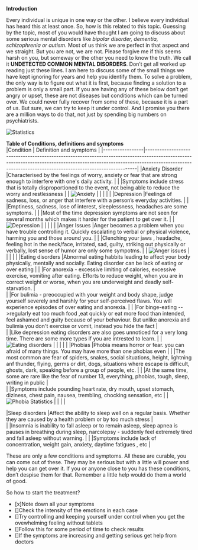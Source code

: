 **Introduction**

Every individual is unique in one way or the other. I believe every individual has heard this at least once.  So, how is this related to this topic. Guessing by the topic, most of you would have thought I am going to discuss about some serious mental disorders like *bipolar disorder, dementia, schizophrenia or autism*. 
Most of us think we are perfect in that aspect and we straight. But you are not, we are not. Please forgive me if this seems harsh on you, but someway or the other you need to know the truth. We call it **UNDETECTED COMMON MENTAL DISORDERS**. Don’t get all worked up reading just these lines. 
I am here to discuss some of the small things we have kept ignoring for years and help you identify them. To solve a problem, the only way is to figure out what it is first, because finding a solution to a problem is only a small part. 
If you are having any of these below don’t get angry or upset, these are not diseases but conditions which can be turned over. We could never fully recover from some of these, because it is a part of us. But sure, we can try to keep it under control. And I promise you there are a million ways to do that, not just by spending big numbers on psychiatrists.

![Statistics](https://marlin-prod.literatumonline.com/cms/attachment/61a6b651-c370-4bcc-b67c-a37d93a9931a/gr4_lrg.jpg)

**Table of Conditions, definitions and symptoms**                                                                                                                                                                                                                    
|Condition        | Definition and symptoms                                                                                                                                                                                                                |
|-----------------|--------------------------------------------------------------------------------------------------------------------------------------------------------------------------------------------------------------------------------------|
|Anxiety Disorder |Characterised by the feelings of worry, anxiety or fear that are strong enough to interfere with one's daily activity. 					                                                                                             |
|                 |Symptoms include stress that is totally disproportioned to the event, not being able to reduce the worry and restlessness                                                                                                             |
|      ![Anxiety](https://adaa.org/sites/default/files/Anxiety%20vs%20Anxiety%20Disorders%20Infographic.png)         |                                                                                                                                                                                     |
|                 |                                                                                                                                                                                                                                      |
|Depression		  |Feelings of sadness, loss, or anger that interfere with a person’s everyday activities.											                                                                                                     |
|                 |Emptiness, sadness, lose of interest, sleeplessness, headaches are some symptoms.	                                                                                                                                                 |
|                 |Most of the time depression symptoms are not seen for several months which makes it harder for the patient to get over it.                                                                                                            |
|                   ![Depression](https://dxe4ut1yp4dmw.cloudfront.net/3-anxiety-depression-symptoms-overlap.png)       |                                                                                                                                                                         |
|                 |                                                                                                                                                                                                                                      |
|Anger  Issues	  |Anger becomes a problem when you have trouble controlling it. Quickly escalating to verbal or physical violence, harming you and those around you.							                                                         |
|                 |Clenching your jaws , headache, feeling hot in the neck/face, irritated, sad, guilty, striking out physically or verbally, lost sense of humor are only some sympotms.                                                                |
|                         ![Anger issues](https://study.com/cimages/multimages/16/masks_of_anger_.png)                  |                                                                                                                                                                                               |
|                 |                                                                                                                                                                                                                                      |
|Eating disorders |Abnormal eating habbits leading to affect your body physically, mentally and socially. Eating disorder can be lack of eating or over eating											                                                 |
|                 |For anorexia - excessive limiting of calories, excessive exercise, vomiting after eating. Efforts to reduce weight, when you are in correct weight or worse, when you are underweight and deadly self-starvation. 					 |						
|                 |For bulimia - preoccupied with your weight and body shape, judge yourself severely and harshly for your self-perceived flaws. You will experience episodes of over eating and anorexia. 											     |
|                 |For binge-eating -->regularly eat too much food ,eat quickly or eat more food than intended, feel ashamed and guity because of your behaviour. But unlike anorexia and bulimia you don't exercise or vomit, instead you hide the fact |										
|                 |Like depression eating disorders are also goes unnoticed for a very long time. There are some more types if you are intrested to learn. 											                                                     |
|                 ![Eating disorders](https://www.thediabetescouncil.com/wp-content/uploads/2017/09/eating-disorder-stats-in-us-600x564.jpg)    |                                                                                                                                                                              |
|                 |                                                                                                                                                                                                                                      |
|Phobias 		  |Phobia means horror or fear. you can afraid of many things. You may have more than one phobias even											                                                                                         |
|                 |The most common are fear of spiders, snakes, social situations, height, lightning anf thunder, flying, germs or dirt, dogs, situations where escape is difficult, ghosts, dark, speaking before a group of people, etc.               |
|                 |At the same time, some are rare like the fear of number 13, everything, phobias, tough, sleep, writing in public			                                                                                                             |								
|                 |Symptoms include pounding heart rate, dry mouth, upset stomach, diziness, chest pain, nausea, trembling, chocking sensation, etc 											                                                         |
|              ![Phobia Statistics](https://www.fearof.net/wp-content/uploads/2019/10/fearof-study-phobias-age-gender-1024x768.png)   |
|                  |                                                                                                         |
                                                                                                                                                                                                                                                                                                                                          
|Sleep disorders  |Affect the ability to sleep well on a regular basis. Whether they are caused by a health problem or by too much stress		    |                                                                                                     							
|                 |Insomnia is inability to fall asleep or to remain asleep, sleep apnea is pauses in breathing during sleep, narcolepsy - suddenly feel extremely tired and fall                            asleep without warning.											     |
|                 |Symptoms include lack of concentration, weight gain, anxiety, daytime fatigues , etc   | 
            


These are only a few conditions and symptoms. All these are curable, you can come out of these. They may be serious but with a little will power and help you can get over it. If you or anyone close to you has these conditions, don’t despise them for that. 
Remember a little help would do them a world of good. 

So how to start the treatment?
* [x]Note down all your symptoms
* []Check the intensity of the emotions in each case
* []Try controlling and keeping yourself under control when you get the ovewhelming feeling without tablets
* []Follow this for some period of time to check results
* []If the symptoms are increasing and getting serious get help from doctors 
